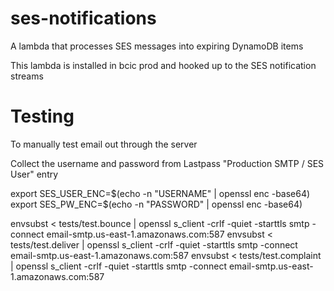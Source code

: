 # ses-notifications

A lambda that processes SES messages into expiring DynamoDB items 

This lambda is installed in bcic prod and hooked up to the SES notification streams

# Testing

To manually test email out through the server

Collect the username and password from Lastpass "Production SMTP / SES User" entry

export SES_USER_ENC=$(echo -n "USERNAME" | openssl enc -base64)
export SES_PW_ENC=$(echo -n "PASSWORD" | openssl enc -base64)

envsubst < tests/test.bounce | openssl s_client -crlf -quiet -starttls smtp -connect email-smtp.us-east-1.amazonaws.com:587 
envsubst < tests/test.deliver | openssl s_client -crlf -quiet -starttls smtp -connect email-smtp.us-east-1.amazonaws.com:587 
envsubst < tests/test.complaint | openssl s_client -crlf -quiet -starttls smtp -connect email-smtp.us-east-1.amazonaws.com:587 
